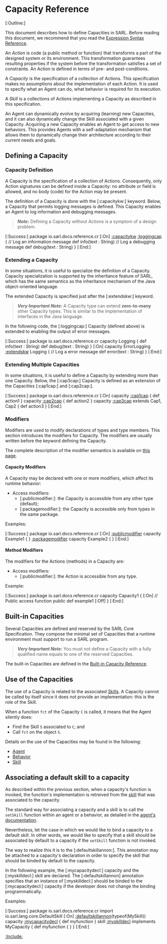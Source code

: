 # Capacity Reference

[:Outline:]

This document describes how to define Capacities in SARL. Before reading this document, we recommend that you read
the [Expression Syntax Reference](../expr/index.md).

An *Action* is code (a public method or function) that transforms a part of the designed system or its environment.
This transformation guarantees resulting properties if the system before the transformation satisfies
a set of constraints. An Action is defined in terms of pre- and post-conditions.

A *Capacity* is the specification of a collection of Actions. This specification makes no assumptions about the
implementation of each Action. It is used to specify what an Agent can do, what behavior is required for its execution.

A *Skill* is a collections of Actions implementing a Capacity as described in this specification.

An Agent can dynamically evolve by acquiring (learning) new Capacities, and it can also dynamically change the Skill
associated with a given Capacity. Acquiring a new Capacity enables an Agent to get access to new behaviors.
This provides Agents with a self-adaptation mechanism that allows them to dynamically change their architecture
according to their current needs and goals.

## Defining a Capacity


### Capacity Definition

A Capacity is the specification of a collection of Actions. Consequently, only Action signatures can be defined inside
a Capacity: no attribute or field is allowed, and no body (code) for the Action may be present.

The definition of a Capacity is done with the [:capacitykw:] keyword. Below, a Capacity that permits logging messages
is defined. This Capacity enables an Agent to log information and debugging messages.

> **_Note:_** Defining a Capacity without Actions is a symptom of a design problem.

[:Success:]
	package io.sarl.docs.reference.cr
	[:On]
	[:capacitykw](capacity) [:loggingcap](Logging) {
		// Log an information message
		def info(text : String)
		// Log a debugging message
		def debug(text : String)
	}
[:End:]


### Extending a Capacity

In some situations, it is useful to specialize the definition of a Capacity. Capacity specialization is supported
by the inheritance feature of SARL, which has the same semantics as the inheritance mechanism of the Java
object-oriented language.

The extended Capacity is specified just after the [:extendskw:] keyword.

> **_Very Important Note:_** A Capacity type can extend __zero-to-many__ other Capacity types.
> This is similar to the implementation of interfaces in the Java language.

In the following code, the [:loggingcap:] Capacity (defined above) is extended to enabling the output of error messages.

[:Success:]
	package io.sarl.docs.reference.cr
	capacity Logging {
		def info(text : String)
		def debug(text : String)
	}
	[:On]
	capacity ErrorLogging [:extendskw](extends) Logging {
		// Log a error message
		def error(text : String)
	}
[:End:]


### Extending Multiple Capacities

In some situations, it is useful to define a Capacity by extending more than one Capacity.
Below, the [:cap3cap:] Capacity is defined as an extension of the Capacities [:cap1cap:] and [:cap2cap:].

[:Success:]
	package io.sarl.docs.reference.cr
	[:On]
	capacity [:cap1cap](Cap1) {
		def action1
	}
	capacity [:cap2cap](Cap2) {
		def action2
	}
	capacity [:cap3cap](Cap3) extends Cap1, Cap2 {
		def action3
	}
[:End:]


### Modifiers

Modifiers are used to modify declarations of types and type members. This section introduces the modifiers for Capacity.
The modifiers are usually written before the keyword defining the Capacity.

The complete description of the modifier semantics is available on
[this page](../oop/Modifiers.md).


#### Capacity Modifiers

A Capacity may be declared with one or more modifiers, which affect its runtime behavior:

* Access modifiers:
	* [:publicmodifier:]: the Capacity is accessible from any other type (default);
	* [:packagemodifier:]: the Capacity is accessible only from types in the same package.

Examples:

[:Success:]
	package io.sarl.docs.reference.cr
	[:On]
	[:publicmodifier](public) capacity Example1 {
	}
	[:packagemodifier](package) capacity Example2 {
	}
[:End:]


#### Method Modifiers

The modifiers for the Actions (methods) in a Capacity are:

* Access modifiers:
	* [:publicmodifier:]: the Action is accessible from any type.

Example:

[:Success:]
	package io.sarl.docs.reference.cr
	capacity Capacity1 {
	[:On]
		// Public access function
		public def example1
	[:Off]
	}
[:End:]


## Built-in Capacities

Several Capacities are defined and reserved by the SARL Core Specification.
They compose the minimal set of Capacities that a runtime environment must support to run a SARL program.

> **_Very Important Note:_** You must not define a Capacity with a fully qualified name equals to one
> of the reserved Capacities.

The built-in Capacities are defined in the [Built-in Capacity Reference](./BIC.md).


## Use of the Capacities

The use of a Capacity is related to the associated [Skills](./Skill.md).
A Capacity cannot be called by itself since it does not provide an implementation: this is the role of the Skill.

When a function `fct` of the Capacity `C` is called, it means that the Agent silently does:

* Find the Skill `S` associated to `C`; and
* Call `fct` on the object `S`.

Details on the use of the Capacities may be found in the following:

* [Agent](./Agent.md)
* [Behavior](./Behavior.md)
* [Skill](./Skill.md)

## Associating a default skill to a capacity

As described within the previous section, when a capacity's function is invoked, the function's implementation is retreived from
the [skill](./Skill.md) that was associated to the capacity.

The standard way for associating a capacity and a skill is to call the `setSkill` function within an agent or a behavior, as
detailed in the [agent's documentation](./Agent.md).

Nevertheless, let the case in which we would like to bind a capacity to a default skill.
In other words, we would like to specify that a skill should be associated by default to a capacity if the `setSkill` function
is not invoked.

The way to realize this it is to the [:defaultskillannon:].
This annotation may be attached to a capacity's declaration in order to specify the skill that should be binded by default to
the capacity.  

In the following example, the [:mycapacitydecl:] capacity and the [:myskilldecl:] skill are declared.
The [:defaultskillannon] annotation specifies that an instance of [:myskilldecl:] should be binded to the
[:mycapacitydecl:] capacity if the developer does not change the binding programmatically.

Examples:

[:Success:]
	package io.sarl.docs.reference.cr
	import io.sarl.lang.core.DefaultSkill
	[:On]
	[:defaultskillannon](@DefaultSkill)(typeof(MySkill))
	capacity [:mycapacitydecl](MyCapacity) {
		def myfunction
	}
	skill [:myskilldecl](MySkill) implements MyCapacity {
		def myfunction {
		}
	}
[:End:]


[:Include:](../../includes/legal.inc)
